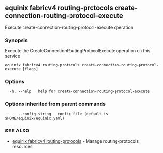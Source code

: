 ## equinix fabricv4 routing-protocols create-connection-routing-protocol-execute

Execute create-connection-routing-protocol-execute operation

### Synopsis

Execute the CreateConnectionRoutingProtocolExecute operation on this service

```
equinix fabricv4 routing-protocols create-connection-routing-protocol-execute [flags]
```

### Options

```
  -h, --help   help for create-connection-routing-protocol-execute
```

### Options inherited from parent commands

```
      --config string   config file (default is $HOME/equinix/equinix.yaml)
```

### SEE ALSO

* [equinix fabricv4 routing-protocols](equinix_fabricv4_routing-protocols.md)	 - Manage routing-protocols resources

